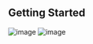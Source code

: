 ## Getting Started

![image](https://user-images.githubusercontent.com/37723902/145661854-d88bbe9f-708f-4f03-a63e-4ab98ec7fcea.png)
![image](https://user-images.githubusercontent.com/37723902/145661864-48143226-2ad1-4f8b-8aaf-406bbb8c075b.png)
